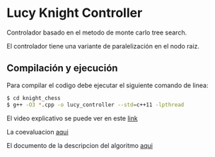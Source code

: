 # Lucy Knight Controller

Controlador basado en el metodo de monte carlo tree search.

El controlador tiene una variante de paralelización en el nodo raiz. 

## Compilación y ejecución

Para compilar el codigo debe ejecutar el siguiente comando de linea:
```bash
$ cd knight_chess
$ g++ -O3 *.cpp -o lucy_controller --std=c++11 -lpthread
```

El video explicativo se puede ver en este [link](https://drive.google.com/file/d/1lDSMDAbuG7eXynWXwN_4Cmh0jTMn5n9C/view?usp=sharing)

La coevaluacion [aqui](COEVALUACION.md)

El documento de la descripcion del algoritmo [aqui](Descripcion_del_algoritmo.pdf)
